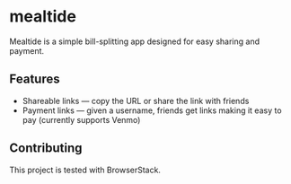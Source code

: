 # mealtide

Mealtide is a simple bill-splitting app designed for easy sharing and payment.

## Features

- Shareable links &mdash; copy the URL or share the link with friends
- Payment links &mdash; given a username, friends get links making it easy to pay (currently supports Venmo)

## Contributing

This project is tested with BrowserStack.
